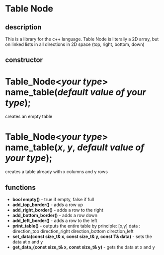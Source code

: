 # Table Node

## description

This is a library for the c++ language. Table Node is literally a 2D array, but on linked lists in all directions in 2D space (top, right, bottom, down)

## constructor

# Table_Node<*your type*> name_table(*default value of your type*);
creates an empty table

# Table_Node<*your type*> name_table(*x*, *y*, *default value of your type*);
creates a table already with x columns and y rows

## functions

- **bool empty()** - true if empty, false if full
- **add_top_border()** - adds a row up
- **add_right_border()** - adds a row to the right
- **add_bottom_border()** - adds a row down
- **add_left_border()** - adds a row to the left
- **print_table()** - outputs the entire table by principle: [x,y] data : direction_top direction_right direction_bottom direction_left
- **set_data(const size_t& x, const size_t& y, const T& data)** - sets the data at x and y
- **get_data_(const size_t& x, const size_t& y)** - gets the data at x and y
